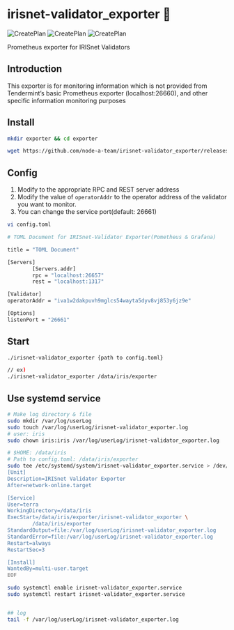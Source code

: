 # irisnet-validator_exporter :satellite:
![CreatePlan](https://img.shields.io/badge/relase-v0.2.0-red)
![CreatePlan](https://img.shields.io/badge/go-1.13.1%2B-blue)
![CreatePlan](https://img.shields.io/badge/license-Apache--2.0-green)

Prometheus exporter for IRISnet Validators


## Introduction
This exporter is for monitoring information which is not provided from Tendermint’s basic Prometheus exporter (localhost:26660), and other specific information monitoring purposes

## Install
```bash
mkdir exporter && cd exporter

wget https://github.com/node-a-team/irisnet-validator_exporter/releases/download/v0.2.0/irisnet-validator_exporter.tar.gz  && sha256sum irisnet-validator_exporter.tar.gz | fgrep 756eee5d9af2214ca10378198de690d1d6d1ba84ab3c7a514ec80d4d3e8986ce && tar -zxvf irisnet-validator_exporter.tar.gz ||  echo "Bad Binary!"
```

## Config
1. Modify to the appropriate RPC and REST server address
2. Modify the value of ```operatorAddr``` to the operator address of the validator you want to monitor.
3. You can change the service port(default: 26661)
```bash
vi config.toml
```
```bash
# TOML Document for IRISnet-Validator Exporter(Pometheus & Grafana)

title = "TOML Document"

[Servers]
        [Servers.addr]
        rpc = "localhost:26657"
        rest = "localhost:1317"

[Validator]
operatorAddr = "iva1w2dakpuvh9mglcs54wayta5dyv8vj853y6jz9e"

[Options]
listenPort = "26661"

```

## Start
  
```bash
./irisnet-validator_exporter {path to config.toml}

// ex)
./irisnet-validator_exporter /data/iris/exporter
```

## Use systemd service
  
```sh
# Make log directory & file
sudo mkdir /var/log/userLog  
sudo touch /var/log/userLog/irisnet-validator_exporter.log  
# user: iris
sudo chown iris:iris /var/log/userLog/irisnet-validator_exporter.log

# $HOME: /data/iris
# Path to config.toml: /data/iris/exporter
sudo tee /etc/systemd/system/irisnet-validator_exporter.service > /dev/null <<EOF
[Unit]
Description=IRISnet Validator Exporter
After=network-online.target

[Service]
User=terra
WorkingDirectory=/data/iris
ExecStart=/data/iris/exporter/irisnet-validator_exporter \
        /data/iris/exporter
StandardOutput=file:/var/log/userLog/irisnet-validator_exporter.log
StandardError=file:/var/log/userLog/irisnet-validator_exporter.log
Restart=always
RestartSec=3

[Install]
WantedBy=multi-user.target
EOF

sudo systemctl enable irisnet-validator_exporter.service
sudo systemctl restart irisnet-validator_exporter.service


## log
tail -f /var/log/userLog/irisnet-validator_exporter.log
```
